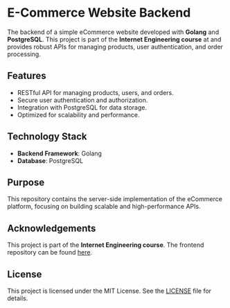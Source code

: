 # E-Commerce Website Backend  

The backend of a simple eCommerce website developed with **Golang** and **PostgreSQL**. This project is part of the **Internet Engineering course** at and provides robust APIs for managing products, user authentication, and order processing.  

## Features  
- RESTful API for managing products, users, and orders.  
- Secure user authentication and authorization.  
- Integration with PostgreSQL for data storage.  
- Optimized for scalability and performance.  

## Technology Stack  
- **Backend Framework**: Golang  
- **Database**: PostgreSQL  

## Purpose  
This repository contains the server-side implementation of the eCommerce platform, focusing on building scalable and high-performance APIs.  

## Acknowledgements  
This project is part of the **Internet Engineering course**. The frontend repository can be found [here](https://github.com/kjanparvari/ie-ecommerce-front).  

## License  
This project is licensed under the MIT License. See the [LICENSE](LICENSE) file for details.  
